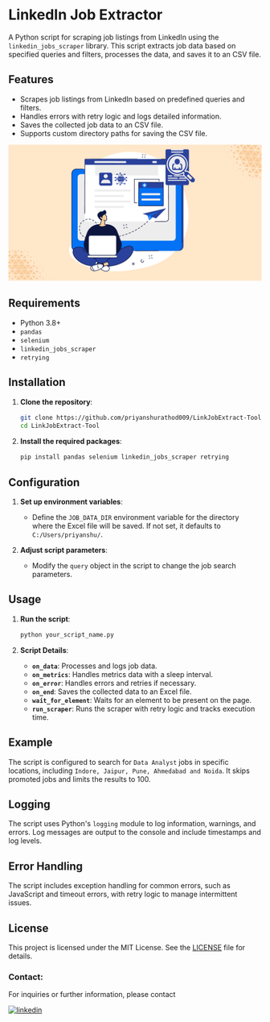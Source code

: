 # LinkedIn Job Extractor

A Python script for scraping job listings from LinkedIn using the `linkedin_jobs_scraper` library. This script extracts job data based on specified queries and filters, processes the data, and saves it to an CSV file.

## Features

- Scrapes job listings from LinkedIn based on predefined queries and filters.
- Handles errors with retry logic and logs detailed information.
- Saves the collected job data to an CSV file.
- Supports custom directory paths for saving the CSV file.

![App Screenshot](https://github.com/priyanshurathod009/LinkJobExtract-Tool/blob/main/Image/Image02.png?raw=true)

## Requirements

- Python 3.8+
- `pandas`
- `selenium`
- `linkedin_jobs_scraper`
- `retrying`

## Installation

1. **Clone the repository**:
    ```bash
    git clone https://github.com/priyanshurathod009/LinkJobExtract-Tool.git
    cd LinkJobExtract-Tool
    ```

2. **Install the required packages**:
    ```bash
    pip install pandas selenium linkedin_jobs_scraper retrying
    ```

## Configuration

1. **Set up environment variables**:
    - Define the `JOB_DATA_DIR` environment variable for the directory where the Excel file will be saved. If not set, it defaults to `C:/Users/priyanshu/`.

2. **Adjust script parameters**:
    - Modify the `query` object in the script to change the job search parameters.

## Usage

1. **Run the script**:
    ```bash
    python your_script_name.py
    ```

2. **Script Details**:
    - **`on_data`**: Processes and logs job data.
    - **`on_metrics`**: Handles metrics data with a sleep interval.
    - **`on_error`**: Handles errors and retries if necessary.
    - **`on_end`**: Saves the collected data to an Excel file.
    - **`wait_for_element`**: Waits for an element to be present on the page.
    - **`run_scraper`**: Runs the scraper with retry logic and tracks execution time.

## Example

The script is configured to search for `Data Analyst` jobs in specific locations, including `Indore, Jaipur, Pune, Ahmedabad and Noida`. It skips promoted jobs and limits the results to 100.

## Logging

The script uses Python's `logging` module to log information, warnings, and errors. Log messages are output to the console and include timestamps and log levels.

## Error Handling

The script includes exception handling for common errors, such as JavaScript and timeout errors, with retry logic to manage intermittent issues.

## License

This project is licensed under the MIT License. See the [LICENSE](LICENSE) file for details.

### Contact:

For inquiries or further information, please contact

[![linkedin](https://img.shields.io/badge/linkedin-0A66C2?style=for-the-badge&logo=linkedin&logoColor=white)](https://www.linkedin.com/in/priyanshu-rathod/)

